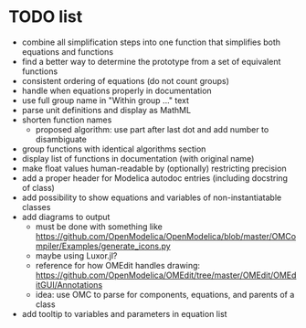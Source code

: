 # TODO list

* combine all simplification steps into one function that simplifies both equations and functions
* find a better way to determine the prototype from a set of equivalent functions
* consistent ordering of equations (do not count groups)
* handle when equations properly in documentation
* use full group name in "Within group ..." text
* parse unit definitions and display as MathML
* shorten function names
  * proposed algorithm: use part after last dot and add number to disambiguate
* group functions with identical algorithms section
* display list of functions in documentation (with original name)
* make float values human-readable by (optionally) restricting precision
* add a proper header for Modelica autodoc entries (including docstring of class)
* add possibility to show equations and variables of non-instantiatable classes
* add diagrams to output
  * must be done with something like https://github.com/OpenModelica/OpenModelica/blob/master/OMCompiler/Examples/generate_icons.py
  * maybe using Luxor.jl?
  * reference for how OMEdit handles drawing: https://github.com/OpenModelica/OMEdit/tree/master/OMEdit/OMEditGUI/Annotations
  * idea: use OMC to parse for components, equations, and parents of a class
* add tooltip to variables and parameters in equation list
